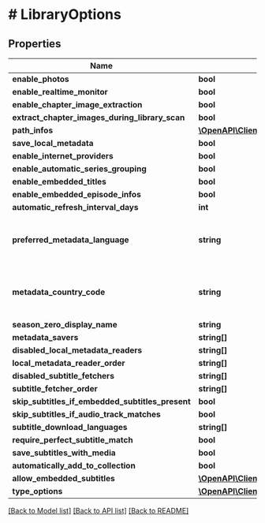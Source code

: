 # # LibraryOptions

## Properties

Name | Type | Description | Notes
------------ | ------------- | ------------- | -------------
**enable_photos** | **bool** |  | [optional]
**enable_realtime_monitor** | **bool** |  | [optional]
**enable_chapter_image_extraction** | **bool** |  | [optional]
**extract_chapter_images_during_library_scan** | **bool** |  | [optional]
**path_infos** | [**\OpenAPI\Client\Model\MediaPathInfo[]**](MediaPathInfo.md) |  | [optional]
**save_local_metadata** | **bool** |  | [optional]
**enable_internet_providers** | **bool** |  | [optional]
**enable_automatic_series_grouping** | **bool** |  | [optional]
**enable_embedded_titles** | **bool** |  | [optional]
**enable_embedded_episode_infos** | **bool** |  | [optional]
**automatic_refresh_interval_days** | **int** |  | [optional]
**preferred_metadata_language** | **string** | Gets or sets the preferred metadata language. | [optional]
**metadata_country_code** | **string** | Gets or sets the metadata country code. | [optional]
**season_zero_display_name** | **string** |  | [optional]
**metadata_savers** | **string[]** |  | [optional]
**disabled_local_metadata_readers** | **string[]** |  | [optional]
**local_metadata_reader_order** | **string[]** |  | [optional]
**disabled_subtitle_fetchers** | **string[]** |  | [optional]
**subtitle_fetcher_order** | **string[]** |  | [optional]
**skip_subtitles_if_embedded_subtitles_present** | **bool** |  | [optional]
**skip_subtitles_if_audio_track_matches** | **bool** |  | [optional]
**subtitle_download_languages** | **string[]** |  | [optional]
**require_perfect_subtitle_match** | **bool** |  | [optional]
**save_subtitles_with_media** | **bool** |  | [optional]
**automatically_add_to_collection** | **bool** |  | [optional]
**allow_embedded_subtitles** | [**\OpenAPI\Client\Model\EmbeddedSubtitleOptions**](EmbeddedSubtitleOptions.md) |  | [optional]
**type_options** | [**\OpenAPI\Client\Model\TypeOptions[]**](TypeOptions.md) |  | [optional]

[[Back to Model list]](../../README.md#models) [[Back to API list]](../../README.md#endpoints) [[Back to README]](../../README.md)

